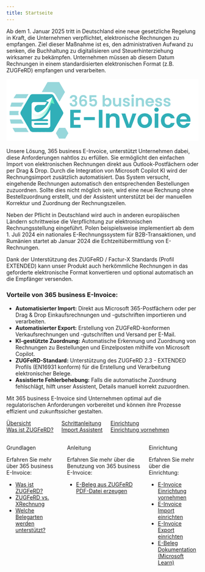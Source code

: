```yaml
---
title: Startseite
---
```


Ab dem 1. Januar 2025 tritt in Deutschland eine neue gesetzliche Regelung in Kraft, die Unternehmen verpflichtet, elektronische Rechnungen zu empfangen. Ziel dieser Maßnahme ist es, den administrativen Aufwand zu senken, die Buchhaltung zu digitalisieren und Steuerhinterziehung wirksamer zu bekämpfen. Unternehmen müssen ab diesem Datum Rechnungen in einem standardisierten elektronischen Format (z.B. ZUGFeRD) empfangen und verarbeiten. 

![365 business E-Invoice](/assets/images/365-business-e-invoice/logo.png)  

Unsere Lösung, 365 business E-Invoice, unterstützt Unternehmen dabei, diese Anforderungen nahtlos zu erfüllen. Sie ermöglicht den einfachen Import von elektronischen Rechnungen direkt aus Outlook-Postfächern oder per Drag & Drop. Durch die Integration von Microsoft Copilot KI wird der Rechnungsimport zusätzlich automatisiert. Das System versucht, eingehende Rechnungen automatisch den entsprechenden Bestellungen zuzuordnen. Sollte dies nicht möglich sein, wird eine neue Rechnung ohne Bestellzuordnung erstellt, und der Assistent unterstützt bei der manuellen Korrektur und Zuordnung der Rechnungszeilen.

Neben der Pflicht in Deutschland wird auch in anderen europäischen Ländern schrittweise die Verpflichtung zur elektronischen Rechnungsstellung eingeführt. Polen beispielsweise implementiert ab dem 1. Juli 2024 ein nationales E-Rechnungssystem für B2B-Transaktionen, und Rumänien startet ab Januar 2024 die Echtzeitübermittlung von E-Rechnungen.

Dank der Unterstützung des ZUGFeRD / Factur-X Standards (Profil EXTENDED) kann unser Produkt auch herkömmliche Rechnungen in das geforderte elektronische Format konvertieren und optional automatisch an die Empfänger versenden.

### Vorteile von 365 business E-Invoice:

* **Automatisierter Import:** Direkt aus Microsoft 365-Postfächern oder per Drag & Drop Einkaufsrechnungen und -gutschriften importieren und verarbeiten.
* **Automatisierter Export:** Erstellung von ZUGFeRD-konformen Verkaufsrechnungen und -gutschriften und Versand per E-Mail.
* **KI-gestützte Zuordnung:** Automatische Erkennung und Zuordnung von Rechnungen zu Bestellungen und Einzelposten mithilfe von Microsoft Copilot.
* **ZUGFeRD-Standard:** Unterstützung des ZUGFeRD 2.3 - EXTENDED Profils (EN16931 konform) für die Erstellung und Verarbeitung elektronischer Belege.
* **Assistierte Fehlerbehebung:** Falls die automatische Zuordnung fehlschlägt, hilft unser Assistent, Details manuell korrekt zuzuordnen.

Mit 365 business E-Invoice sind Unternehmen optimal auf die regulatorischen Anforderungen vorbereitet und können ihre Prozesse effizient und zukunftssicher gestalten.

<div class="columns">
   <div>
       <a href="zugferd-whatis.md">
           <div>
               <div><i class="fa-duotone fa-thin fa-map" style="--fa-secondary-color: #00b7c3"></i></div>
               <div>&Uuml;bersicht</div>
               <div>Was ist ZUGFeRD?</div>
           </div>
       </a>
   </div>
   <div>
       <a href="import-assistant.md">
           <div>
               <div><i class="fa-duotone fa-thin fa-ballot-check" style="--fa-secondary-color: #00b7c3"></i></div>
               <div>Schrittanleitung</div>
               <div>Import Assistent</div>
           </div>
       </a>
   </div>
   <div>
       <a href="setup.md">
           <div>
               <div><i class="fa-duotone fa-thin fa-book-open-cover" style="--fa-secondary-color: #00b7c3"></i></div>
               <div>Einrichtung</div>
               <div>Einrichtung vornehmen</div>
           </div>
       </a>
   </div>
</div>

<div class="columns" style="margin-top: 30px;">
   <div>
        <span class="columns-title">Grundlagen</span>
        <p>
            Erfahren Sie mehr über 365 business E-Invoice:
            <ul class="fa-ul">
                <li><span class="fa-li"><i class="fa-duotone fa-thin fa-pen-ruler" fa-lg" style="--fa-secondary-color: #00b7c3"></i></span><a href="zugferd-whatis.md">Was ist ZUGFeRD?</a></li>
                <li><span class="fa-li"><i class="fa-duotone fa-thin fa-down-left-and-up-right-to-center" fa-lg" style="--fa-secondary-color: #00b7c3"></i></span><a href="zugferd-xrechnung.md">ZUGFeRD vs. XRechnung</a></li>
                <li><span class="fa-li"><i class="fa-duotone fa-thin fa-folders" fa-lg" style="--fa-secondary-color: #00b7c3"></i></span><a href="supported-document-types.md">Welche Belegarten werden unterstützt?</a></li>
            </ul>
        </p>
    </div>
    <div>
         <span class="columns-title">Anleitung</span>
             <p>
                Erfahren Sie mehr über die Benutzung von 365 business E-Invoice:
                <ul class="fa-ul">
                    <li><span class="fa-li"><i class="fa-duotone fa-thin fa-file-pdf" fa-lg" style="--fa-secondary-color: #00b7c3"></i></span><a href="create-from-file.md">E-Beleg aus ZUGFeRD PDF-Datei erzeugen</a></li>
                </ul>
            </p>
    </div>
    <div>
         <span class="columns-title">Einrichtung</span>
             <p>
                Erfahren Sie mehr über die Einrichtung:
                <ul class="fa-ul">
                    <li><span class="fa-li"><i class="fa-duotone fa-thin fa-pen-ruler" fa-lg" style="--fa-secondary-color: #00b7c3"></i></span><a href="setup.md">E-Invoice Einrichtung vornehmen</a></li>
                    <li><span class="fa-li"><i class="fa-duotone fa-thin fa-file-import" fa-lg" style="--fa-secondary-color: #00b7c3"></i></span><a href="setup.md#e-beleg-import">E-Invoice Import einrichten</a></li>
                    <li><span class="fa-li"><i class="fa-duotone fa-thin fa-file-export" fa-lg" style="--fa-secondary-color: #00b7c3"></i></span><a href="setup.md#e-beleg-export">E-Invoice Export einrichten</a></li>
                    <li><span class="fa-li"><i class="fa-duotone fa-thin fa-book" fa-lg" style="--fa-secondary-color: #00b7c3"></i></span><a href="https://learn.microsoft.com/de-de/dynamics365/business-central/finance-edocuments-overview" target="_blank">E-Beleg Dokumentation (Microsoft Learn)</a></li>
                </ul>
            </p>
    </div>
</div>
